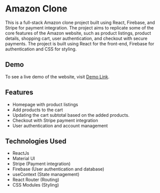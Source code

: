 # Amazon Clone

This is a full-stack Amazon clone project built using React, Firebase, and Stripe for payment integration. 
The project aims to replicate some of the core features of the Amazon website, such as product listings, product details, shopping cart, user authentication, and checkout with secure payments.
The project is built using React for the front-end, Firebase for authentication and CSS for styling.

## Demo

To see a live demo of the website, visit [Demo Link](https://amazon-clone-ayushw07.vercel.app).

## Features

- Homepage with product listings
- Add products to the cart
- Updating the cart subtotal based on the added products.
- Checkout with Stripe payment integration
- User authentication and account management

## Technologies Used

- ReactJs
- Material UI
- Stripe (Payment integration)
- Firebase (User authentication and database)
- useContext (State management)
- React Router (Routing)
- CSS Modules (Styling)

